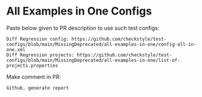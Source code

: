 # All Examples in One Configs
Paste below given to PR description to use such test configs:
```
Diff Regression config: https://github.com/checkstyle/test-configs/blob/main/MissingDeprecated/all-examples-in-one/config-all-in-one.xml
Diff Regression projects: https://github.com/checkstyle/test-configs/blob/main/MissingDeprecated/all-examples-in-one/list-of-projects.properties
```
Make comment in PR:
```
Github, generate report
```
